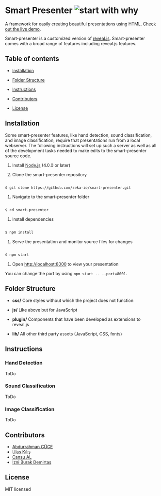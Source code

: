 
# Smart Presenter ![start with why](https://img.shields.io/badge/SMART-PRESENTER-brightgreen.svg?style=flat)
  

A framework for easily creating beautiful presentations using HTML. [Check out the live demo](http://sunucu.zeka.io).

  

Smart-presenter is a customized version of  [reveal.js](https://github.com/hakimel/reveal.js). Smart-presenter comes with a broad range of features including reveal.js features.


  
## Table of contents

  

-  [Installation](#installation)

-  [Folder Structure](#folder-structure)

-  [Instructions](#instructions)

-  [Contributors](#contributors)

-  [License](#license)

  

## Installation

  

Some smart-presenter features, like hand detection, sound classification, and image classification, require that presentations run from a local webserver. The following instructions will set up such a server as well as all of the development tasks needed to make edits to the smart-presenter source code.

  

1. Install [Node.js](http://nodejs.org/) (4.0.0 or later) 

  

3. Clone the smart-presenter repository

```sh

$ git clone https://github.com/zeka-io/smart-presenter.git

```

  

1. Navigate to the smart-presenter folder

```sh

$ cd smart-presenter

```

  

1. Install dependencies

```sh

$ npm install

```

  

1. Serve the presentation and monitor source files for changes

```sh

$ npm start

```

  

1. Open <http://localhost:8000> to view your presentation

  

You can change the port by using `npm start -- --port=8001`.

  

## Folder Structure

  

-  **css/** Core styles without which the project does not function

-  **js/** Like above but for JavaScript

-  **plugin/** Components that have been developed as extensions to reveal.js

-  **lib/** All other third party assets (JavaScript, CSS, fonts)

  
## Instructions

  

### Hand Detection

  ToDo
  
### Sound Classification

  ToDo
  
### Image Classification

  ToDo

## Contributors

- [Abdurrahman CÜCE](https://github.com/abdurrahmancuce)
- [Ulaş Kılış](https://github.com/ulaskilic)
- [Cansu AL](https://github.com/cansual)
- [İzni Burak Demirtaş](https://github.com/izniburak)
  
## License

MIT licensed
